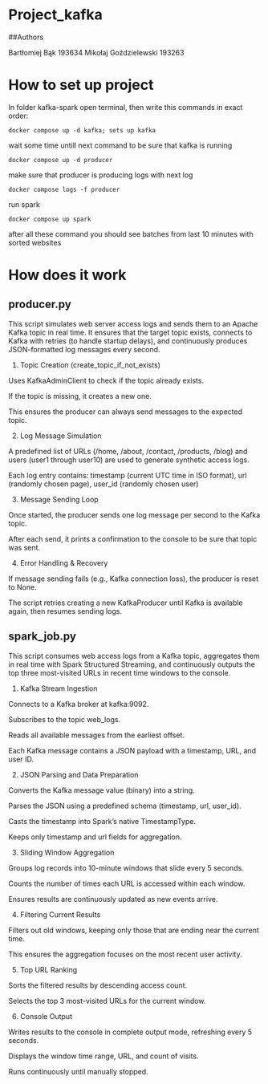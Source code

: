 # Project_kafka

##Authors

Bartłomiej Bąk 193634
Mikołaj Goździelewski 193263

# How to set up project

In folder kafka-spark open terminal, then write this commands in exact order:

```docker compose up -d kafka; sets up kafka```

wait some time untill next command to be sure that kafka is running

```docker compose up -d producer```

make sure that producer is producing logs with next log

```docker compose logs -f producer```

run spark

```docker compose up spark```

after all these command you should see batches from last 10 minutes with sorted websites

# How does it work

## producer.py

This script simulates web server access logs and sends them to an Apache Kafka topic in real time. It ensures that the target topic exists, connects to Kafka with retries (to handle startup delays), and continuously produces JSON-formatted log messages every second.

1. Topic Creation (create_topic_if_not_exists)

Uses KafkaAdminClient to check if the topic already exists.

If the topic is missing, it creates a new one.

This ensures the producer can always send messages to the expected topic.

2. Log Message Simulation

A predefined list of URLs (/home, /about, /contact, /products, /blog) and users (user1 through user10) are used to generate synthetic access logs.

Each log entry contains: timestamp (current UTC time in ISO format), url (randomly chosen page), user_id (randomly chosen user)

3. Message Sending Loop

Once started, the producer sends one log message per second to the Kafka topic.

After each send, it prints a confirmation to the console to be sure that topic was sent.

4. Error Handling & Recovery

If message sending fails (e.g., Kafka connection loss), the producer is reset to None.

The script retries creating a new KafkaProducer until Kafka is available again, then resumes sending logs.



## spark_job.py

This script consumes web access logs from a Kafka topic, aggregates them in real time with Spark Structured Streaming, and continuously outputs the top three most-visited URLs in recent time windows to the console.

1. Kafka Stream Ingestion

Connects to a Kafka broker at kafka:9092.

Subscribes to the topic web_logs.

Reads all available messages from the earliest offset.

Each Kafka message contains a JSON payload with a timestamp, URL, and user ID.

2. JSON Parsing and Data Preparation

Converts the Kafka message value (binary) into a string.

Parses the JSON using a predefined schema (timestamp, url, user_id).

Casts the timestamp into Spark’s native TimestampType.

Keeps only timestamp and url fields for aggregation.

3. Sliding Window Aggregation

Groups log records into 10-minute windows that slide every 5 seconds.

Counts the number of times each URL is accessed within each window.

Ensures results are continuously updated as new events arrive.

4. Filtering Current Results

Filters out old windows, keeping only those that are ending near the current time.

This ensures the aggregation focuses on the most recent user activity.

5. Top URL Ranking

Sorts the filtered results by descending access count.

Selects the top 3 most-visited URLs for the current window.

6. Console Output

Writes results to the console in complete output mode, refreshing every 5 seconds.

Displays the window time range, URL, and count of visits.

Runs continuously until manually stopped.
